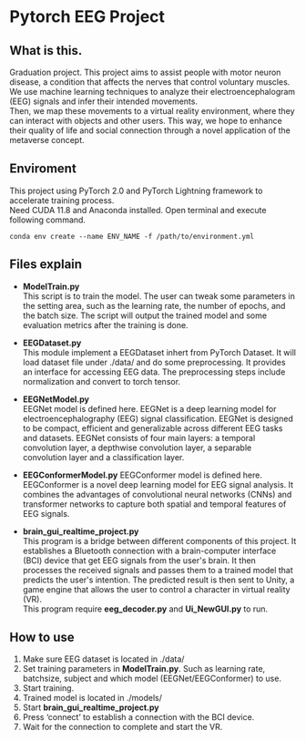 Pytorch EEG Project
===

What is this.
---
Graduation project. This project aims to assist people with motor neuron disease, a condition that affects the nerves that control voluntary muscles. We use machine learning techniques to analyze their electroencephalogram (EEG) signals and infer their intended movements.  
Then, we map these movements to a virtual reality environment, where they can interact with objects and other users. This way, we hope to enhance their quality of life and social connection through a novel application of the metaverse concept.

Enviroment
---
This project using PyTorch 2.0 and PyTorch Lightning framework to accelerate training process.  
Need CUDA 11.8 and Anaconda installed.  Open terminal and execute following command.  
```
conda env create --name ENV_NAME -f /path/to/environment.yml
```

Files explain
---
* **ModelTrain.py**  
  This script is to train the model. The user can tweak some parameters in the setting area, such as the learning rate, the number of epochs, and the batch size. The script will output the trained model and some evaluation metrics after the training is done.  
  
* **EEGDataset.py**  
  This module implement a EEGDataset inhert from PyTorch Dataset. It will load dataset file under ./data/ and do some preprocessing. It provides an interface for accessing EEG data. The preprocessing steps include normalization and convert to torch tensor.
  
* **EEGNetModel.py**  
  EEGNet model is defined here. EEGNet is a deep learning model for electroencephalography (EEG) signal classification. EEGNet is designed to be compact, efficient and generalizable across different EEG tasks and datasets. EEGNet consists of four main layers: a temporal convolution layer, a depthwise convolution layer, a separable convolution layer and a classification layer.
  
* **EEGConformerModel.py**
  EEGConformer model is defined here. EEGConformer is a novel deep learning model for EEG signal analysis. It combines the advantages of convolutional neural networks (CNNs) and transformer networks to capture both spatial and temporal features of EEG signals.
  
* **brain_gui_realtime_project.py**  
  This program is a bridge between different components of this project. It establishes a Bluetooth connection with a brain-computer interface (BCI) device that get EEG signals from the user's brain. It then processes the received signals and passes them to a trained model that predicts the user's intention. The predicted result is then sent to Unity, a game engine that allows the user to control a character in virtual reality (VR).  
  This program require **eeg_decoder.py** and **Ui_NewGUI.py** to run.
  
 How to use
 ---
 1. Make sure EEG dataset is located in ./data/
 2. Set training parameters in **ModelTrain.py**. Such as learning rate, batchsize, subject and which model (EEGNet/EEGConformer) to use.
 3. Start training.
 4. Trained model is located in ./models/
 5. Start **brain_gui_realtime_project.py**
 6. Press ‘connect’ to establish a connection with the BCI device.
 7. Wait for the connection to complete and start the VR.
